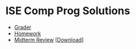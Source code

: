# ISE Comp Prog Solutions

- [Grader](/grader/)
- [Homework](/hw/)
- [Midterm Review](/midterm/) [[Download](https://github.com/betich/comp-prog/releases/download/Midterm/midterm.zip)]

